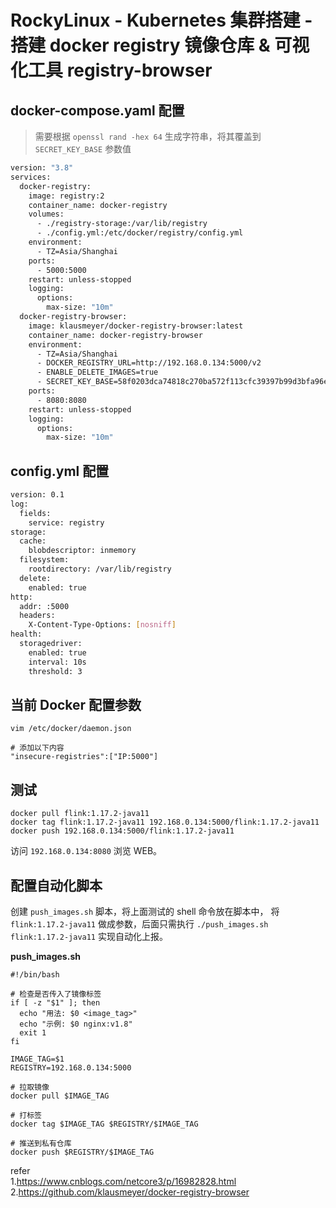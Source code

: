 # RockyLinux - Kubernetes 集群搭建 - 搭建 docker registry 镜像仓库 & 可视化工具 registry-browser

## docker-compose.yaml 配置

>需要根据 `openssl rand -hex 64` 生成字符串，将其覆盖到 `SECRET_KEY_BASE` 参数值   

```bash
version: "3.8"
services:
  docker-registry:
    image: registry:2
    container_name: docker-registry
    volumes:
      - ./registry-storage:/var/lib/registry
      - ./config.yml:/etc/docker/registry/config.yml
    environment:
      - TZ=Asia/Shanghai
    ports:
      - 5000:5000
    restart: unless-stopped
    logging:
      options:
        max-size: "10m"
  docker-registry-browser:
    image: klausmeyer/docker-registry-browser:latest
    container_name: docker-registry-browser
    environment:
      - TZ=Asia/Shanghai
      - DOCKER_REGISTRY_URL=http://192.168.0.134:5000/v2
      - ENABLE_DELETE_IMAGES=true
      - SECRET_KEY_BASE=58f0203dca74818c270ba572f113cfc39397b99d3bfa96e3040e7808e76a32c272dfa95c66a6fe2d9c3a6845280184b8bd974ebfdd6a08c0009eb0a2dad6c051
    ports:
      - 8080:8080
    restart: unless-stopped
    logging:
      options:
        max-size: "10m"
```

## config.yml 配置     
```bash
version: 0.1
log:
  fields:
    service: registry
storage:
  cache:
    blobdescriptor: inmemory
  filesystem:
    rootdirectory: /var/lib/registry
  delete:
    enabled: true
http:
  addr: :5000
  headers:
    X-Content-Type-Options: [nosniff]
health:
  storagedriver:
    enabled: true
    interval: 10s
    threshold: 3
```

## 当前 Docker 配置参数   
```shell
vim /etc/docker/daemon.json  

# 添加以下内容 
"insecure-registries":["IP:5000"]
```

## 测试 
```shell
docker pull flink:1.17.2-java11 
docker tag flink:1.17.2-java11 192.168.0.134:5000/flink:1.17.2-java11
docker push 192.168.0.134:5000/flink:1.17.2-java11
```

访问 `192.168.0.134:8080` 浏览 WEB。   

## 配置自动化脚本    
创建 `push_images.sh` 脚本，将上面测试的 shell 命令放在脚本中， 将 `flink:1.17.2-java11` 做成参数，后面只需执行 `./push_images.sh flink:1.17.2-java11` 实现自动化上报。  

**push_images.sh**
```shell
#!/bin/bash

# 检查是否传入了镜像标签
if [ -z "$1" ]; then
  echo "用法: $0 <image_tag>"
  echo "示例: $0 nginx:v1.8"
  exit 1
fi

IMAGE_TAG=$1
REGISTRY=192.168.0.134:5000

# 拉取镜像
docker pull $IMAGE_TAG

# 打标签
docker tag $IMAGE_TAG $REGISTRY/$IMAGE_TAG

# 推送到私有仓库
docker push $REGISTRY/$IMAGE_TAG
```

refer   
1.https://www.cnblogs.com/netcore3/p/16982828.html      
2.https://github.com/klausmeyer/docker-registry-browser      